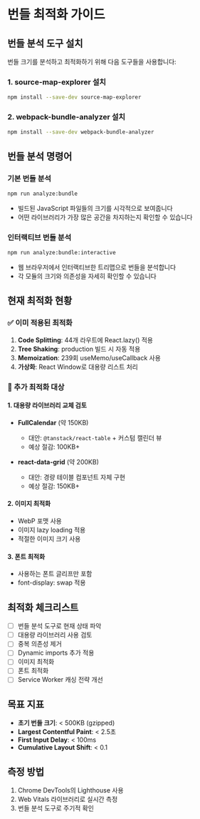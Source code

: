 # 번들 최적화 가이드

## 번들 분석 도구 설치

번들 크기를 분석하고 최적화하기 위해 다음 도구들을 사용합니다:

### 1. source-map-explorer 설치
```bash
npm install --save-dev source-map-explorer
```

### 2. webpack-bundle-analyzer 설치
```bash
npm install --save-dev webpack-bundle-analyzer
```

## 번들 분석 명령어

### 기본 번들 분석
```bash
npm run analyze:bundle
```
- 빌드된 JavaScript 파일들의 크기를 시각적으로 보여줍니다
- 어떤 라이브러리가 가장 많은 공간을 차지하는지 확인할 수 있습니다

### 인터랙티브 번들 분석
```bash
npm run analyze:bundle:interactive
```
- 웹 브라우저에서 인터랙티브한 트리맵으로 번들을 분석합니다
- 각 모듈의 크기와 의존성을 자세히 확인할 수 있습니다

## 현재 최적화 현황

### ✅ 이미 적용된 최적화
1. **Code Splitting**: 44개 라우트에 React.lazy() 적용
2. **Tree Shaking**: production 빌드 시 자동 적용
3. **Memoization**: 239회 useMemo/useCallback 사용
4. **가상화**: React Window로 대용량 리스트 처리

### 🎯 추가 최적화 대상

#### 1. 대용량 라이브러리 교체 검토
- **FullCalendar** (약 150KB)
  - 대안: `@tanstack/react-table` + 커스텀 캘린더 뷰
  - 예상 절감: 100KB+

- **react-data-grid** (약 200KB)
  - 대안: 경량 테이블 컴포넌트 자체 구현
  - 예상 절감: 150KB+

#### 2. 이미지 최적화
- WebP 포맷 사용
- 이미지 lazy loading 적용
- 적절한 이미지 크기 사용

#### 3. 폰트 최적화
- 사용하는 폰트 글리프만 포함
- font-display: swap 적용

## 최적화 체크리스트

- [ ] 번들 분석 도구로 현재 상태 파악
- [ ] 대용량 라이브러리 사용 검토
- [ ] 중복 의존성 제거
- [ ] Dynamic imports 추가 적용
- [ ] 이미지 최적화
- [ ] 폰트 최적화
- [ ] Service Worker 캐싱 전략 개선

## 목표 지표

- **초기 번들 크기**: < 500KB (gzipped)
- **Largest Contentful Paint**: < 2.5초
- **First Input Delay**: < 100ms
- **Cumulative Layout Shift**: < 0.1

## 측정 방법

1. Chrome DevTools의 Lighthouse 사용
2. Web Vitals 라이브러리로 실시간 측정
3. 번들 분석 도구로 주기적 확인